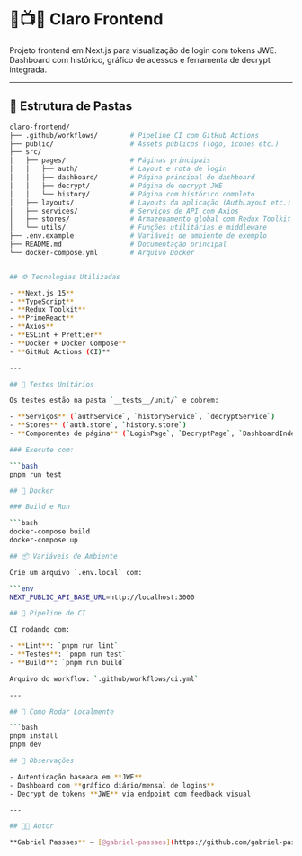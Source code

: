 # 📡📺📱 Claro Frontend

Projeto frontend em Next.js para visualização de login com tokens JWE.  
Dashboard com histórico, gráfico de acessos e ferramenta de decrypt integrada.

---

## 📁 Estrutura de Pastas

```bash
claro-frontend/
├── .github/workflows/        # Pipeline CI com GitHub Actions
├── public/                   # Assets públicos (logo, ícones etc.)
├── src/
│   ├── pages/                # Páginas principais
│   │   ├── auth/             # Layout e rota de login
│   │   ├── dashboard/        # Página principal do dashboard
│   │   ├── decrypt/          # Página de decrypt JWE
│   │   └── history/          # Página com histórico completo
│   ├── layouts/              # Layouts da aplicação (AuthLayout etc.)
│   ├── services/             # Serviços de API com Axios
│   ├── stores/               # Armazenamento global com Redux Toolkit
│   └── utils/                # Funções utilitárias e middleware
├── .env.example              # Variáveis de ambiente de exemplo
├── README.md                 # Documentação principal
└── docker-compose.yml        # Arquivo Docker


## ⚙️ Tecnologias Utilizadas

- **Next.js 15**
- **TypeScript**
- **Redux Toolkit**
- **PrimeReact**
- **Axios**
- **ESLint + Prettier**
- **Docker + Docker Compose**
- **GitHub Actions (CI)**

---

## 🧪 Testes Unitários

Os testes estão na pasta `__tests__/unit/` e cobrem:

- **Serviços** (`authService`, `historyService`, `decryptService`)
- **Stores** (`auth.store`, `history.store`)
- **Componentes de página** (`LoginPage`, `DecryptPage`, `DashboardIndex`, `HistoryPage`)

### Execute com:

```bash
pnpm run test

## 🐳 Docker

### Build e Run

```bash
docker-compose build
docker-compose up

## 📦 Variáveis de Ambiente

Crie um arquivo `.env.local` com:

```env
NEXT_PUBLIC_API_BASE_URL=http://localhost:3000

## 🔁 Pipeline de CI

CI rodando com:

- **Lint**: `pnpm run lint`
- **Testes**: `pnpm run test`
- **Build**: `pnpm run build`

Arquivo do workflow: `.github/workflows/ci.yml`

---

## 🚀 Como Rodar Localmente

```bash
pnpm install
pnpm dev

## 🧠 Observações

- Autenticação baseada em **JWE**
- Dashboard com **gráfico diário/mensal de logins**
- Decrypt de tokens **JWE** via endpoint com feedback visual

---

## 👨‍💻 Autor

**Gabriel Passaes** — [@gabriel-passaes](https://github.com/gabriel-passaes)